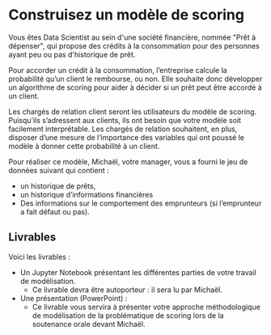 # Construisez un modèle de scoring

Vous êtes Data Scientist au sein d'une société financière, nommée "Prêt à dépenser",  qui propose des crédits à la consommation pour des personnes ayant peu ou pas d'historique de prêt.

Pour accorder un crédit à la consommation, l’entreprise calcule la probabilité qu’un client le rembourse, ou non. Elle souhaite donc développer un algorithme de scoring pour aider à décider si un prêt peut être accordé à un client.

Les chargés de relation client seront les utilisateurs du modèle de scoring. Puisqu’ils s’adressent aux clients, ils ont besoin que votre modèle soit facilement interprétable. Les chargés de relation souhaitent, en plus, disposer d’une mesure de l’importance des variables qui ont poussé le modèle à donner cette probabilité à un client.

Pour réaliser ce modèle, Michaël, votre manager, vous a fourni le jeu de données suivant qui contient :
* un historique de prêts,
* un historique d’informations financières
* Des informations sur le comportement des emprunteurs (si l’emprunteur a fait défaut ou pas). 

## Livrables 

Voici les livrables :
* Un Jupyter Notebook présentant les différentes parties de votre travail de modélisation.
  * Ce livrable devra être autoporteur : il sera lu par Michaël.
* Une présentation (PowerPoint) :
  * Ce livrable vous servira à présenter votre approche méthodologique de modélisation de la problématique de scoring lors de la soutenance orale devant Michaël.
